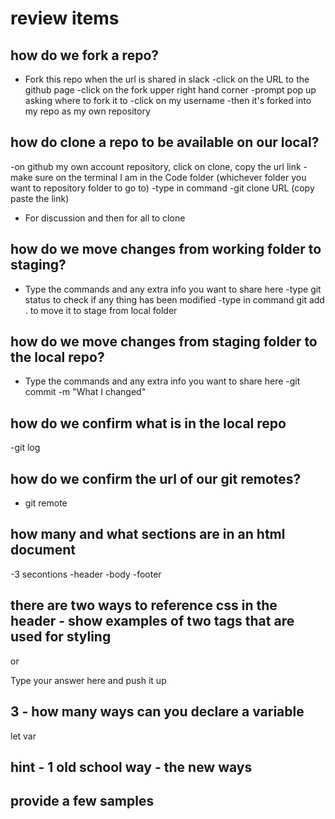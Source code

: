 # review items

## how do we fork a repo? 

- Fork this repo when the url is shared in slack
-click on the URL to the github page
-click on the fork upper right hand corner
-prompt pop up asking where to fork it to
-click on my username
-then it's forked into my repo as my own repository

## how do clone a repo to be available on our local?

-on github my own account repository, click on clone, copy the url link
-make sure on the terminal I am in the Code folder (whichever folder you want to repository folder to go to)
-type in command 
-git clone URL (copy paste the link)

- For discussion and then for all to clone

## how do we move changes from working folder to staging?

- Type the commands and any extra info you want to share here
-type git status to check if any thing has been modified
-type in command git add . to move it to stage from local folder

## how do we move changes from staging folder to the local repo?

- Type the commands and any extra info you want to share here
-git commit -m "What I changed"

## how do we confirm what is in the local repo

-git log


## how do we confirm the url of our git remotes?

- git remote

## how many and what sections are in an html document

-3 secontions
-header
-body
-footer

## there are two ways to reference css in the header - show examples of two tags that are used for styling

<head>
<link rel="stylesheet" href="https://stackpath.bootstrapcdn.com/bootstrap/4.3.1/css/bootstrap.min.css" integrity="sha384-ggOyR0iXCbMQv3Xipma34MD+dH/1fQ784/j6cY/iJTQUOhcWr7x9JvoRxT2MZw1T" crossorigin="anonymous">
</head>

or 

<head>
  <link rel="stylesheet" href="styles.css">
</head>


Type your answer here and push it up

## 3 - how many ways can you declare a variable
let
var
## hint - 1 old school way - the new ways
## provide a few samples